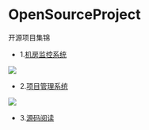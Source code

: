 # OpenSourceProject

开源项目集锦

* 1.<a href="https://github.com/wuping5719/Computer-Room-Monitoring-System">机房监控系统</a>
 <img src="http://images.cnblogs.com/cnblogs_com/wp5719/831982/o_index2.png"  />
  
* 2.<a href="https://github.com/wuping5719/Project-Management-System">项目管理系统</a>
 <img src="http://images.cnblogs.com/cnblogs_com/wp5719/831982/o_ProjectManagement.png"  />
  
* 3.<a href="https://github.com/wuping5719/Reading-SourceCode">源码阅读</a>
